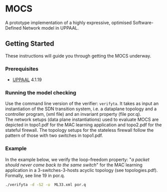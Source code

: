 # MOCS

A prototype implementation of a highly expressive, optimised Software-Defined Network model in UPPAAL.

## Getting Started

These instructions will guide you through getting the MOCS underway.

### Prerequisites

* [UPPAAL](http://www.uppaal.org/) 4.1.19

### Running the model checking

Use the command line version of the verifier: `verifyta`. It takes as input an instantiation of the SDN transition system, i.e. a dataplane topology and a controller program, (xml file) and an invariant property (file por.q).<br/>
The network setups (data plane instantiations) used to evaluate MOCS are depicted in topo1.pdf for the MAC learning application and topo2.pdf for the stateful firewall. The topology setups for the stateless firewall follow the pattern of those with two switches in topo1.pdf.

### Example

In the example below, we verify the loop-freedom property: "*a packet should never come back to the same switch*" for the MAC learning application in a 3-switches-3-hosts acyclic topology (see topologies.pdf). Formally, see line 19 in por.q.
 
```sh
./verifyta -d -S2 -u  ML33.xml por.q
```

